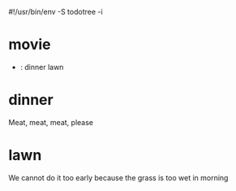 #!/usr/bin/env -S todotree -i

# movie
- : dinner lawn

# dinner

Meat, meat, meat, please

# lawn

We cannot do it too early because the grass is too wet in morning

